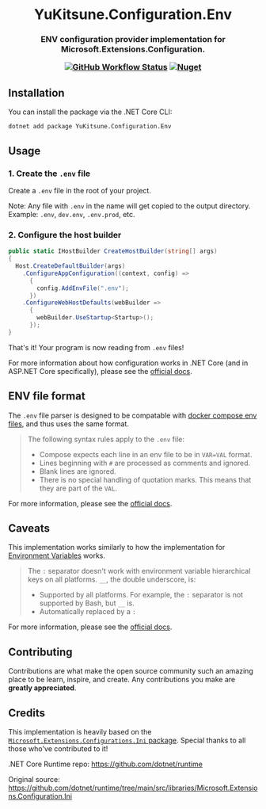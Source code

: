 <h1 align="center">
  YuKitsune.Configuration.Env
</h1>

<h3 align="center">
  ENV configuration provider implementation for Microsoft.Extensions.Configuration.

  [![GitHub Workflow Status](https://img.shields.io/github/actions/workflow/status/YuKitsune/Configuration.Env/ci.yml?branch=main)](https://github.com/YuKitsune/Configuration.Env/actions/workflows/ci.yml)
  [![Nuget](https://img.shields.io/nuget/v/YuKitsune.Configuration.Env)](https://www.nuget.org/packages/yukitsune.configuration.env)
</h3>

## Installation

You can install the package via the .NET Core CLI:
```
dotnet add package YuKitsune.Configuration.Env
```

## Usage

### 1. Create the `.env` file

Create a `.env` file in the root of your project.

Note: Any file with `.env` in the name will get copied to the output directory. 
Example: `.env`, `dev.env`, `.env.prod`, etc.

### 2. Configure the host builder

```cs
public static IHostBuilder CreateHostBuilder(string[] args)
{
  Host.CreateDefaultBuilder(args)
    .ConfigureAppConfiguration((context, config) =>
      {
        config.AddEnvFile(".env");
      })
    .ConfigureWebHostDefaults(webBuilder =>
      {
        webBuilder.UseStartup<Startup>();
      });
}
```

That's it! Your program is now reading from `.env` files!

For more information about how configuration works in .NET Core (and in ASP.NET Core specifically), please see the [official docs](https://docs.microsoft.com/en-us/aspnet/core/fundamentals/configuration/?view=aspnetcore-5.0).

## ENV file format

The `.env` file parser is designed to be compatable with [docker compose env files](https://docs.docker.com/compose/env-file), and thus uses the same format.

> The following syntax rules apply to the `.env` file:
> - Compose expects each line in an env file to be in `VAR=VAL` format.
> - Lines beginning with `#` are processed as comments and ignored.
> - Blank lines are ignored.
> - There is no special handling of quotation marks. This means that they are part of the `VAL`.

For more information, please see the [official docs](https://docs.docker.com/compose/env-file).

## Caveats

This implementation works similarly to how the implementation for [Environment Variables](https://docs.microsoft.com/en-us/aspnet/core/fundamentals/configuration/?view=aspnetcore-5.0#environment-variables) works.

> The `:` separator doesn't work with environment variable hierarchical keys on all platforms. `__`, the double underscore, is:
> - Supported by all platforms. For example, the `:` separator is not supported by Bash, but `__` is.
> - Automatically replaced by a `:`

For more information, please see the [official docs](https://docs.microsoft.com/en-us/aspnet/core/fundamentals/configuration/?view=aspnetcore-5.0#environment-variables).

## Contributing

Contributions are what make the open source community such an amazing place to be learn, inspire, and create. Any contributions you make are **greatly appreciated**.

## Credits

This implementation is heavily based on the [`Microsoft.Extensions.Configurations.Ini` package](https://github.com/dotnet/runtime/tree/main/src/libraries/Microsoft.Extensions.Configuration.Ini). Special thanks to all those who've contributed to it!

.NET Core Runtime repo: https://github.com/dotnet/runtime

Original source: https://github.com/dotnet/runtime/tree/main/src/libraries/Microsoft.Extensions.Configuration.Ini
